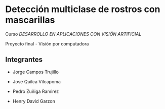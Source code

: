 # Detección multiclase de rostros con mascarillas

Curso *DESARROLLO EN APLICACIONES CON VISIÓN ARTIFICIAL*

Proyecto final - Visión por computadora

## Integrantes

- Jorge Campos Trujillo

- Jose Quilca Vilcapoma

- Pedro Zuñiga Ramirez

- Henry David Garzon
